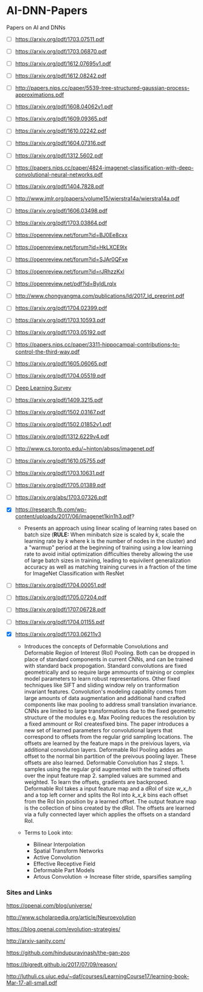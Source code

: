 # AI-DNN-Papers
Papers on AI and DNNs

- [ ] https://arxiv.org/pdf/1703.07511.pdf

- [ ] https://arxiv.org/pdf/1703.06870.pdf

- [ ] https://arxiv.org/pdf/1612.07695v1.pdf

- [ ] https://arxiv.org/pdf/1612.08242.pdf

- [ ] http://papers.nips.cc/paper/5539-tree-structured-gaussian-process-approximations.pdf

- [ ] https://arxiv.org/pdf/1608.04062v1.pdf

- [ ] https://arxiv.org/pdf/1609.09365.pdf

- [ ] https://arxiv.org/pdf/1610.02242.pdf

- [ ] https://arxiv.org/pdf/1604.07316.pdf

- [ ] https://arxiv.org/pdf/1312.5602.pdf

- [ ] https://papers.nips.cc/paper/4824-imagenet-classification-with-deep-convolutional-neural-networks.pdf

- [ ] https://arxiv.org/pdf/1404.7828.pdf

- [ ] http://www.jmlr.org/papers/volume15/wierstra14a/wierstra14a.pdf

- [ ] https://arxiv.org/pdf/1606.03498.pdf

- [ ] https://arxiv.org/pdf/1703.03864.pdf

- [ ] https://openreview.net/forum?id=BJ0Ee8cxx

- [ ] https://openreview.net/forum?id=HkLXCE9lx

- [ ] https://openreview.net/forum?id=SJAr0QFxe

- [ ] https://openreview.net/forum?id=rJRhzzKxl

- [ ] https://openreview.net/pdf?id=ByldLrqlx

- [ ] http://www.chongyangma.com/publications/ld/2017_ld_preprint.pdf

- [ ] https://arxiv.org/pdf/1704.02399.pdf

- [ ] https://arxiv.org/pdf/1703.10593.pdf

- [ ] https://arxiv.org/pdf/1703.05192.pdf

- [ ] https://papers.nips.cc/paper/3311-hippocampal-contributions-to-control-the-third-way.pdf

- [ ] https://arxiv.org/pdf/1605.06065.pdf

- [ ] https://arxiv.org/pdf/1704.05519.pdf

- [ ] [Deep Learning Survey](https://www.nature.com/articles/nature14539.epdf?referrer_access_token=K4awZz78b5Yn2_AoPV_4Y9RgN0jAjWel9jnR3ZoTv0PU8PImtLRceRBJ32CtadUBVOwHuxbf2QgphMCsA6eTOw64kccq9ihWSKdxZpGPn2fn3B_8bxaYh0svGFqgRLgaiyW6CBFAb3Fpm6GbL8a_TtQQDWKuhD1XKh_wxLReRpGbR_NdccoaiKP5xvzbV-x7b_7Y64ZSpqG6kmfwS6Q1rw%3D%3D&tracking_referrer=www.nature.com)

- [ ] https://arxiv.org/pdf/1409.3215.pdf

- [ ] https://arxiv.org/pdf/1502.03167.pdf

- [ ] https://arxiv.org/pdf/1502.01852v1.pdf

- [ ] https://arxiv.org/pdf/1312.6229v4.pdf

- [ ] http://www.cs.toronto.edu/~hinton/absps/imagenet.pdf

- [ ] https://arxiv.org/pdf/1610.05755.pdf

- [ ] https://arxiv.org/pdf/1703.10631.pdf

- [ ] https://arxiv.org/pdf/1705.01389.pdf

- [ ] https://arxiv.org/abs/1703.07326.pdf

- [x] https://research.fb.com/wp-content/uploads/2017/06/imagenet1kin1h3.pdf?

  - Presents an approach using linear scaling of learning rates based on batch size (**RULE:** When minibatch size is scaled by _k_, scale the learning rate by _k_ where k is the number of nodes in the cluster) and a "warmup" period at the beginning of training using a low learning rate to avoid initial optimization difficulties thereby allowing the use of large batch sizes in training, leading to equivilent generalization accuracy as well as matching training curves in a fraction of the time for ImageNet Classification with ResNet  
- [ ] https://arxiv.org/pdf/1704.00051.pdf

- [ ] https://arxiv.org/pdf/1705.07204.pdf

- [ ] https://arxiv.org/pdf/1707.06728.pdf

- [ ] https://arxiv.org/pdf/1704.01155.pdf

- [X] https://arxiv.org/pdf/1703.06211v3

  - Introduces the concepts of Deformable Convolutions and Deformable Region of Interest (RoI) Pooling. Both can be dropped in place of standard components in current CNNs, and can be trained with standard back propogation. Standard convolutions are fixed geometrically and so require large ammounts of training or complex model parameters to learn robust representations. Other fixed techniques like SIFT and sliding window rely on tranformation invariant features. Convolution's modeling capablity comes from large amounts of data augmentation and additional hand crafted components like max pooling to address small translation invariance. CNNs are limited to large transformations due to the fixed geometric structure of the modules e.g. Max Pooling reduces the resolution by a fixed ammount or RoI createsfixed bins. The paper introduces a new set of learned parameters for convolutional layers that correspond to offsets from the regular grid sampling locations. The offsets are learned by the feature maps in the preivious layers, via additional convolution layers. Deformable RoI Pooling addes an offset to the normal bin partition of the preivous pooling layer. These offsets are also learned. Deformable Convolution has 2 steps. 1. samples using the regular grid augmented with the trained offsets over the input feature map 2. sampled values are summed and weighted. To learn the offsets, gradients are backproped. Deformable RoI takes a input feature map and a dRoI of size _w_x_h_ and a top left corner and splits the RoI into _k_x_k_ bins each offset from the RoI bin position by a learned offset. The output feature map is the collection of bins created by the dRoI. The offsets are learned via a fully connected layer which applies the offsets on a standard RoI.  
  
  - Terms to Look into:
    - Bilinear Interpolation
    - Spatial Transform Networks
    - Active Convolution
    - Effective Receptive Field
    - Deformable Part Models 
    - Artous Convolution -> Increase filter stride, sparsifies sampling  

### Sites and Links
https://openai.com/blog/universe/

http://www.scholarpedia.org/article/Neuroevolution

https://blog.openai.com/evolution-strategies/

http://arxiv-sanity.com/

https://github.com/hindupuravinash/the-gan-zoo

https://bigredt.github.io/2017/07/09/reason/

http://luthuli.cs.uiuc.edu/~daf/courses/LearningCourse17/learning-book-Mar-17-all-small.pdf
